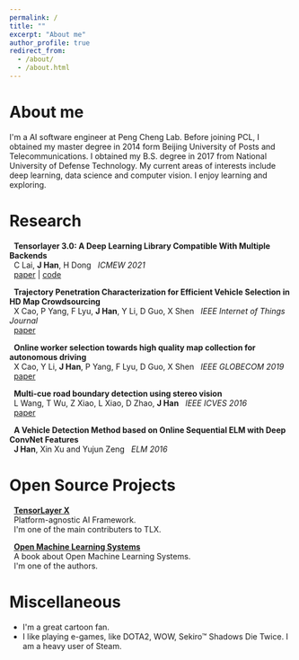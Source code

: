 ```yaml
---
permalink: /
title: ""
excerpt: "About me"
author_profile: true
redirect_from: 
  - /about/
  - /about.html
---
```



About me
============
I'm a AI software engineer at Peng Cheng Lab. Before joining PCL, I obtained my master degree in 2014 form Beijing University of Posts and Telecommunications.
I obtained my B.S. degree in 2017 from National University of Defense Technology. My current areas of interests include deep learning, data science and computer vision. I enjoy learning and exploring.

Research
============
&nbsp; __Tensorlayer 3.0: A Deep Learning Library Compatible With Multiple Backends__  
&nbsp;  C Lai,  __J Han__, H Dong
&nbsp;  *ICMEW 2021*  
&nbsp;  [paper](https://ieeexplore.ieee.org/abstract/document/9455972/) | [code](https://github.com/tensorlayer/TensorLayerX)  

&nbsp; __Trajectory Penetration Characterization for Efficient Vehicle Selection in HD Map Crowdsourcing__  
&nbsp;  X Cao, P Yang, F Lyu, __J Han__, Y Li, D Guo, X Shen
&nbsp;  *IEEE Internet of Things Journal*  
&nbsp;  [paper](https://ieeexplore.ieee.org/abstract/document/9210100)

&nbsp; __Online worker selection towards high quality map collection for autonomous driving__  
&nbsp;  X Cao, Y Li, __J Han__, P Yang, F Lyu, D Guo, X Shen
&nbsp;  *IEEE GLOBECOM 2019*  
&nbsp;  [paper](https://ieeexplore.ieee.org/abstract/document/9013516)

&nbsp; __Multi-cue road boundary detection using stereo vision__  
&nbsp;  L Wang, T Wu, Z Xiao, L Xiao, D Zhao, __J Han__
&nbsp;  *IEEE ICVES 2016*  
&nbsp;  [paper](https://ieeexplore.ieee.org/abstract/document/7548169)

&nbsp; __A Vehicle Detection Method based on Online Sequential ELM with Deep ConvNet Features__  
&nbsp;  __J Han__, Xin Xu and Yujun Zeng
&nbsp;  *ELM 2016*  

Open Source Projects
==============================
&nbsp; __[TensorLayer X](https://github.com/tensorlayer/TensorLayerX)__   
&nbsp;  Platform-agnostic AI Framework.  
&nbsp;  I'm one of the main contributers to TLX.  


&nbsp; __[Open Machine Learning Systems](https://github.com/openmlsys)__   
&nbsp;  A book about Open Machine Learning Systems.  
&nbsp;  I'm one of the authors.  

Miscellaneous
==================
- I'm a great cartoon fan.
- I like playing e-games, like DOTA2, WOW, Sekiro™ Shadows Die Twice. I am a heavy user of Steam. 
